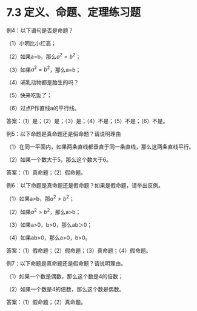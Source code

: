 # 7.3 定义、命题、定理练习题

例4：以下语句是否是命题？

（1）小明比小红高；

（2）如果a=b，那么$a^2=b^2$；

（3）如果$a^2=b^2$，那么a=b；

（4）哺乳动物都是胎生的吗？

（5）快来吃饭了；

（6）过点P作直线a的平行线。

答案：（1）是；（2）是；（3）是；（4）不是；（5）不是；（6）不是。



例5：以下命题是真命题还是假命题？请说明理由

（1）在同一平面内，如果两条直线都垂直于同一条直线，那么这两条直线平行。

（2）如果一个数大于5，那么这个数大于6。

答案：（1）真命题；（2）假命题。



例6：以下命题是真命题还是假命题？如果是假命题，请举出反例。

（1）如果a>b，那$a^2>b^2$；

（2）如果$a^2>b^2$，那么a>b；

（3）如果a>0，b>0，那么ab＞0；

（4）如果ab>0，那么a>0，b>0。

答案：（1）假命题；（2）假命题；（3）真命题；（4）假命题。



例7：以下命题是真命题还是假命题？请说明理由。

（1）如果一个数是偶数，那么这个数是4的倍数；

（2）如果一个数是4的倍数，那么这个数是偶数。

答案：（1）假命题；（2）真命题。